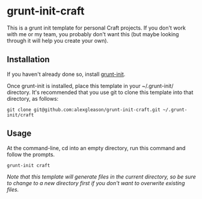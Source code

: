 grunt-init-craft
================

This is a grunt init template for personal Craft projects. If you don't work with me or my team, you probably don't want this (but maybe looking through it will help you create your own).

Installation
------------
If you haven't already done so, install [grunt-init](http://gruntjs.com/project-scaffolding).

Once grunt-init is installed, place this template in your ~/.grunt-init/ directory. It's recommended that you use git to clone this template into that directory, as follows:

	git clone git@github.com:alexgleason/grunt-init-craft.git ~/.grunt-init/craft

Usage
-----
At the command-line, cd into an empty directory, run this command and follow the prompts.

	grunt-init craft

_Note that this template will generate files in the current directory, so be sure to change to a new directory first if you don't want to overwrite existing files._
